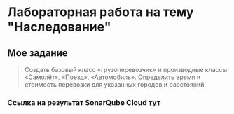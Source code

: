 # Лабораторная работа на тему "Наследование"

## Мое задание
> Создать базовый класс «грузоперевозчик» и производные классы «Самолёт», «Поезд», «Автомобиль». Определить время и стоимость перевозки для указанных городов и расстояний. 
> 
### Ссылка на результат SonarQube Cloud [тут](https://sonarcloud.io/summary/new_code?id=SosiskaKiller812_University)
